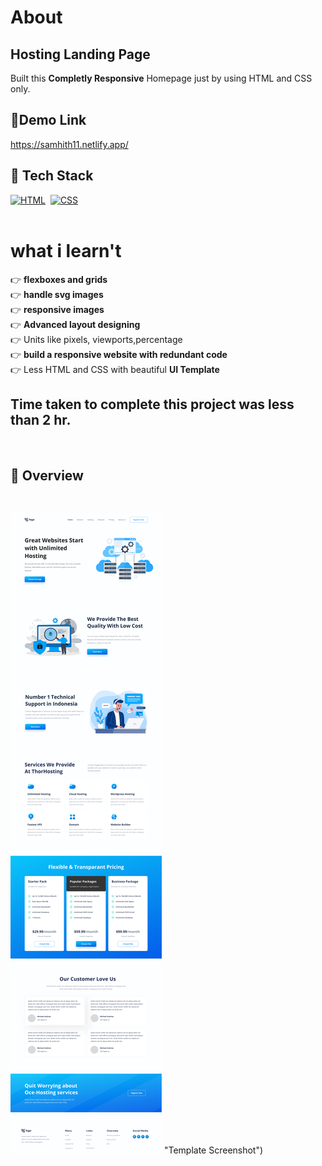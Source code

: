 # About
## Hosting Landing Page
Built this **Completly Responsive** Homepage just by using HTML and CSS only. 
<br>

## 🔗Demo Link
https://samhith11.netlify.app/
<br>

## 📌 Tech Stack

[![HTML](https://img.shields.io/badge/html5%20-%23E34F26.svg?&style=for-the-badge&logo=html5&logoColor=white)](https://github.com/pk170970)&nbsp;
[![CSS](https://img.shields.io/badge/css3%20-%231572B6.svg?&style=for-the-badge&logo=css3&logoColor=white)](https://github.com/pk170970)&nbsp;
<br>
<br>



# what i learn't
  👉 **flexboxes and grids**  <br>
  👉 **handle svg images** <br>
  👉 **responsive images**  <br> 
  👉 **Advanced layout designing** <br>
  👉 Units like pixels, viewports,percentage  <br>
  👉 **build a responsive website with redundant code** <br>
  👉 Less HTML and CSS with beautiful **UI Template** <br>


## Time taken to complete this project was less than **2 hr**.
<br>

## 📌 Overview

<br>

![Screenshot](./preview.png) "Template Screenshot")
